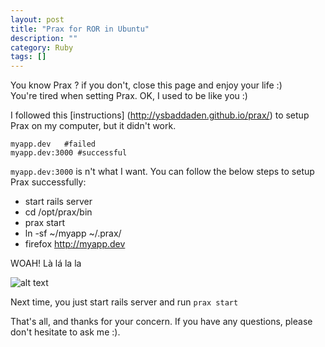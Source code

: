 ```yaml
---
layout: post
title: "Prax for ROR in Ubuntu"
description: ""
category: Ruby
tags: []
---
```

You know Prax ? if you don't, close this page and enjoy your life :) <br />
You're tired  when setting Prax. OK, I used to be like you :)

I followed this [instructions]  (http://ysbaddaden.github.io/prax/) to setup Prax on my computer, but it didn't work.

```
myapp.dev   #failed
myapp.dev:3000 #successful
```

```myapp.dev:3000``` is n't what I want. You can follow the below steps to setup Prax successfully:

  * start rails server
  * cd /opt/prax/bin
  * prax start
  * ln -sf ~/myapp  ~/.prax/
  * firefox http://myapp.dev

WOAH! Là lá la la


![alt text](https://camo.githubusercontent.com/92a0e6c8cfa3aae0e70f442fc915263ee59bf5bf/687474703a2f2f6d656469612e74756d626c722e636f6d2f74756d626c725f6c74757a6a766251364c31717a677078392e676966 "Amazing")


Next time, you just start rails server and run ```prax start```

That's all, and thanks for your concern. If you have any questions, please don't hesitate to ask me :).
